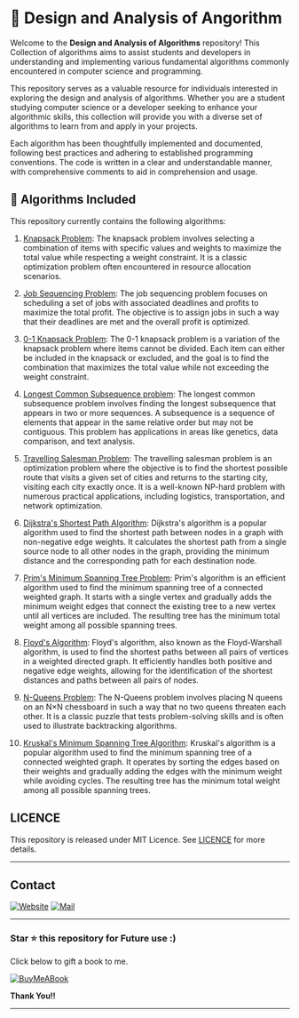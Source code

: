 # 👋 Design and Analysis of Angorithm

Welcome to the **Design and Analysis of Algorithms** repository! This Collection of algorithms aims to assist students and developers in understanding and implementing various fundamental algorithms commonly encountered in computer science and programming. 

This repository serves as a valuable resource for individuals interested in exploring the design and analysis of algorithms. Whether you are a student studying computer science or a developer seeking to enhance your algorithmic skills, this collection will provide you with a diverse set of algorithms to learn from and apply in your projects.

Each algorithm has been thoughtfully implemented and documented, following best practices and adhering to established programming conventions. The code is written in a clear and understandable manner, with comprehensive comments to aid in comprehension and usage.


## 🧩 Algorithms Included 

This repository currently contains the following algorithms:

1) [Knapsack Problem](/01_KnapSack_problem.py):
The knapsack problem involves selecting a combination of items with specific values and weights to maximize the total value while respecting a weight constraint. It is a classic optimization problem often encountered in resource allocation scenarios.

2) [Job Sequencing Problem](02_Job_Sequencing.py):
The job sequencing problem focuses on scheduling a set of jobs with associated deadlines and profits to maximize the total profit. The objective is to assign jobs in such a way that their deadlines are met and the overall profit is optimized.

3) [0-1 Knapsack Problem](03_0~1-Knapsack_problem.py):
The 0-1 knapsack problem is a variation of the knapsack problem where items cannot be divided. Each item can either be included in the knapsack or excluded, and the goal is to find the combination that maximizes the total value while not exceeding the weight constraint.
 
4) [Longest Common Subsequence problem](04_Longest_Common_Subsequence.py):
The longest common subsequence problem involves finding the longest subsequence that appears in two or more sequences. A subsequence is a sequence of elements that appear in the same relative order but may not be contiguous. This problem has applications in areas like genetics, data comparison, and text analysis. 
 
5) [Travelling Salesman Problem](05_Travelling_Salesman.py):
The travelling salesman problem is an optimization problem where the objective is to find the shortest possible route that visits a given set of cities and returns to the starting city, visiting each city exactly once. It is a well-known NP-hard problem with numerous practical applications, including logistics, transportation, and network optimization.

6) [Dijkstra's Shortest Path Algorithm](06_Dijstra_shortest_path.py):
Dijkstra's algorithm is a popular algorithm used to find the shortest path between nodes in a graph with non-negative edge weights. It calculates the shortest path from a single source node to all other nodes in the graph, providing the minimum distance and the corresponding path for each destination node.

7) [Prim's Minimum Spanning Tree Problem](07_Prims_Minimum_Spanning_Tree.py):
Prim's algorithm is an efficient algorithm used to find the minimum spanning tree of a connected weighted graph. It starts with a single vertex and gradually adds the minimum weight edges that connect the existing tree to a new vertex until all vertices are included. The resulting tree has the minimum total weight among all possible spanning trees.

8) [Floyd's Algorithm](08_Floyd's_algorithm.py):
Floyd's algorithm, also known as the Floyd-Warshall algorithm, is used to find the shortest paths between all pairs of vertices in a weighted directed graph. It efficiently handles both positive and negative edge weights, allowing for the identification of the shortest distances and paths between all pairs of nodes.

9) [N-Queens Problem](09_n_queens_problem.py):
The N-Queens problem involves placing N queens on an N×N chessboard in such a way that no two queens threaten each other. It is a classic puzzle that tests problem-solving skills and is often used to illustrate backtracking algorithms.

10) [Kruskal's Minimum Spanning Tree Algorithm](10_Kruskal_MST.py):
Kruskal's algorithm is a popular algorithm used to find the minimum spanning tree of a connected weighted graph. It operates by sorting the edges based on their weights and gradually adding the edges with the minimum weight while avoiding cycles. The resulting tree has the minimum total weight among all possible spanning trees.


## LICENCE 

This repository is released under MIT Licence. See [LICENCE](/LICENCE) for more details. 


<hr/>

## Contact

[![Website](https://img.shields.io/badge/website-000000?style=for-the-badge&logo=About.me&logoColor=white)](https://rubangino.in/)
[![Mail](https://img.shields.io/badge/Gmail-D14836?style=for-the-badge&logo=gmail&logoColor=white)](mailto:info@rubangino.in)

<hr/>

### Star ⭐ this repository for Future use :)

Click below to gift a book to me.

[![BuyMeABook](https://img.shields.io/badge/Buy%20Me%20a%20Book-ffdd00?style=for-the-badge&logo=buy-me-a-book&logoColor=black)
](https://bit.ly/3M5jxLd)

**Thank You!!**

<hr/> 
